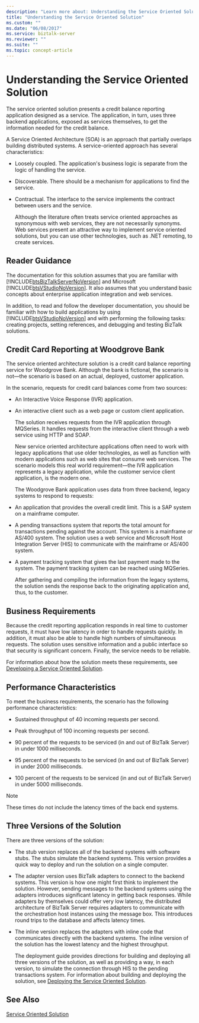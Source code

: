 ```yaml
---
description: "Learn more about: Understanding the Service Oriented Solution"
title: "Understanding the Service Oriented Solution"
ms.custom: ""
ms.date: "06/08/2017"
ms.service: biztalk-server
ms.reviewer: ""
ms.suite: ""
ms.topic: concept-article
---
```

# Understanding the Service Oriented Solution
The service oriented solution presents a credit balance reporting application designed as a service. The application, in turn, uses three backend applications, exposed as services themselves, to get the information needed for the credit balance.

 A Service Oriented Architecture (SOA) is an approach that partially overlaps building distributed systems. A service-oriented approach has several characteristics:

- Loosely coupled. The application's business logic is separate from the logic of handling the service.

- Discoverable. There should be a mechanism for applications to find the service.

- Contractual. The interface to the service implements the contract between users and the service.

  Although the literature often treats service oriented approaches as synonymous with web services, they are not necessarily synonyms. Web services present an attractive way to implement service oriented solutions, but you can use other technologies, such as .NET remoting, to create services.

## Reader Guidance
 The documentation for this solution assumes that you are familiar with [!INCLUDE[btsBizTalkServerNoVersion](../includes/btsbiztalkservernoversion-md.md)] and Microsoft [!INCLUDE[btsVStudioNoVersion](../includes/btsvstudionoversion-md.md)]. It also assumes that you understand basic concepts about enterprise application integration and web services.

 In addition, to read and follow the developer documentation, you should be familiar with how to build applications by using [!INCLUDE[btsVStudioNoVersion](../includes/btsvstudionoversion-md.md)] and with performing the following tasks: creating projects, setting references, and debugging and testing BizTalk solutions.

## Credit Card Reporting at Woodgrove Bank
 The service oriented architecture solution is a credit card balance reporting service for Woodgrove Bank. Although the bank is fictional, the scenario is not—the scenario is based on an actual, deployed, customer application.

 In the scenario, requests for credit card balances come from two sources:

- An Interactive Voice Response (IVR) application.

- An interactive client such as a web page or custom client application.

  The solution receives requests from the IVR application through MQSeries. It handles requests from the interactive client through a web service using HTTP and SOAP.

  New service oriented architecture applications often need to work with legacy applications that use older technologies, as well as function with modern applications such as web sites that consume web services. The scenario models this real world requirement—the IVR application represents a legacy application, while the customer service client application, is the modern one.

  The Woodgrove Bank application uses data from three backend, legacy systems to respond to requests:

- An application that provides the overall credit limit. This is a SAP system on a mainframe computer.

- A pending transactions system that reports the total amount for transactions pending against the account. This system is a mainframe or AS/400 system. The solution uses a web service and Microsoft Host Integration Server (HIS) to communicate with the mainframe or AS/400 system.

- A payment tracking system that gives the last payment made to the system. The payment tracking system can be reached using MQSeries.

  After gathering and compiling the information from the legacy systems, the solution sends the response back to the originating application and, thus, to the customer.

## Business Requirements
 Because the credit reporting application responds in real time to customer requests, it must have low latency in order to handle requests quickly. In addition, it must also be able to handle high numbers of simultaneous requests. The solution uses sensitive information and a public interface so that security is significant concern. Finally, the service needs to be reliable.

 For information about how the solution meets these requirements, see [Developing a Service Oriented Solution](../core/developing-a-service-oriented-solution.md).

## Performance Characteristics
 To meet the business requirements, the scenario has the following performance characteristics:

-   Sustained throughput of 40 incoming requests per second.

-   Peak throughput of 100 incoming requests per second.

-   90 percent of the requests to be serviced (in and out of BizTalk Server) in under 1000 milliseconds.

-   95 percent of the requests to be serviced (in and out of BizTalk Server) in under 2000 milliseconds.

-   100 percent of the requests to be serviced (in and out of BizTalk Server) in under 5000 milliseconds.

> [!NOTE]
>  These times do not include the latency times of the back end systems.

## Three Versions of the Solution
 There are three versions of the solution:

- The stub version replaces all of the backend systems with software stubs. The stubs simulate the backend systems. This version provides a quick way to deploy and run the solution on a single computer.

- The adapter version uses BizTalk adapters to connect to the backend systems. This version is how one might first think to implement the solution. However, sending messages to the backend systems using the adapters introduces significant latency in getting back responses. While adapters by themselves could offer very low latency, the distributed architecture of BizTalk Server requires adapters to communicate with the orchestration host instances using the message box. This introduces round trips to the database and affects latency times.

- The inline version replaces the adapters with inline code that communicates directly with the backend systems. The inline version of the solution has the lowest latency and the highest throughput.

  The deployment guide provides directions for building and deploying all three versions of the solution, as well as providing a way, in each version, to simulate the connection through HIS to the pending transactions system. For information about building and deploying the solution, see [Deploying the Service Oriented Solution](../core/deploying-the-service-oriented-solution.md).

## See Also
 [Service Oriented Solution](../core/service-oriented-solution.md)
